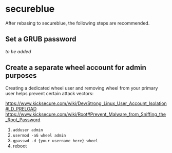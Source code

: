 # secureblue

After rebasing to secureblue, the following steps are recommended.

## Set a GRUB password

*to be added*

## Create a separate wheel account for admin purposes

Creating a dedicated wheel user and removing wheel from your primary user helps prevent certain attack vectors:

https://www.kicksecure.com/wiki/Dev/Strong_Linux_User_Account_Isolation#LD_PRELOAD
https://www.kicksecure.com/wiki/Root#Prevent_Malware_from_Sniffing_the_Root_Password

1. ```adduser admin```
2. ```usermod -aG wheel admin```
3. ```gpasswd -d {your username here} wheel```
4. reboot